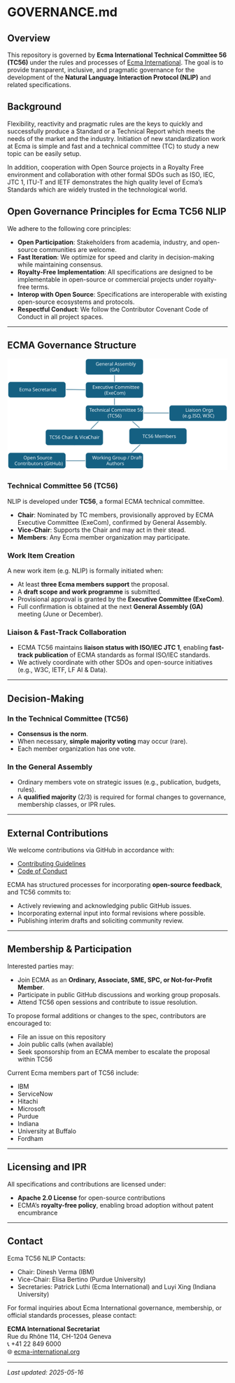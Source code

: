 # GOVERNANCE.md

## Overview

This repository is governed by **Ecma International Technical Committee 56 (TC56)** under the rules and processes of [Ecma International](https://www.ecma-international.org). The goal is to provide transparent, inclusive, and pragmatic governance for the development of the **Natural Language Interaction Protocol (NLIP)** and related specifications.

## Background

Flexibility, reactivity and pragmatic rules are the keys to quickly and successfully produce a Standard or a Technical Report which meets the needs of the market and the industry. Initiation of new standardization work at Ecma is simple and fast and a technical committee (TC) to study a new topic can be easily setup.

In addition, cooperation with Open Source projects in a Royalty Free environment and collaboration with other formal SDOs such as ISO, IEC, JTC 1, ITU-T and IETF demonstrates the high quality level of Ecma’s Standards which are widely trusted in the technological world.

## Open Governance Principles for Ecma TC56 NLIP

We adhere to the following core principles:
- **Open Participation**: Stakeholders from academia, industry, and open-source communities are welcome.
- **Fast Iteration**: We optimize for speed and clarity in decision-making while maintaining consensus.
- **Royalty-Free Implementation**: All specifications are designed to be implementable in open-source or commercial projects under royalty-free terms.
- **Interop with Open Source**: Specifications are interoperable with existing open-source ecosystems and protocols.
- **Respectful Conduct**: We follow the Contributor Covenant Code of Conduct in all project spaces.

---

## ECMA Governance Structure

![Ecma TC56 governance](images/EcmaTC56Governance.svg)

### Technical Committee 56 (TC56)
NLIP is developed under **TC56**, a formal ECMA technical committee.

- **Chair**: Nominated by TC members, provisionally approved by ECMA Executive Committee (ExeCom), confirmed by General Assembly.
- **Vice-Chair**: Supports the Chair and may act in their stead.
- **Members**: Any Ecma member organization may participate.

### Work Item Creation
A new work item (e.g. NLIP) is formally initiated when:
- At least **three Ecma members support** the proposal.
- A **draft scope and work programme** is submitted.
- Provisional approval is granted by the **Executive Committee (ExeCom)**.
- Full confirmation is obtained at the next **General Assembly (GA)** meeting (June or December).

### Liaison & Fast-Track Collaboration
- ECMA TC56 maintains **liaison status with ISO/IEC JTC 1**, enabling **fast-track publication** of ECMA standards as formal ISO/IEC standards.
- We actively coordinate with other SDOs and open-source initiatives (e.g., W3C, IETF, LF AI & Data).

---

## Decision-Making

### In the Technical Committee (TC56)
- **Consensus is the norm**.
- When necessary, **simple majority voting** may occur (rare).
- Each member organization has one vote.

### In the General Assembly
- Ordinary members vote on strategic issues (e.g., publication, budgets, rules).
- A **qualified majority** (2/3) is required for formal changes to governance, membership classes, or IPR rules.

---

## External Contributions

We welcome contributions via GitHub in accordance with:
- [Contributing Guidelines](./CONTRIBUTING.md)
- [Code of Conduct](./CODE_OF_CONDUCT.md)

ECMA has structured processes for incorporating **open-source feedback**, and TC56 commits to:
- Actively reviewing and acknowledging public GitHub issues.
- Incorporating external input into formal revisions where possible.
- Publishing interim drafts and soliciting community review.

---

## Membership & Participation

Interested parties may:
- Join ECMA as an **Ordinary, Associate, SME, SPC, or Not-for-Profit Member**.
- Participate in public GitHub discussions and working group proposals.
- Attend TC56 open sessions and contribute to issue resolution.

To propose formal additions or changes to the spec, contributors are encouraged to:
- File an issue on this repository
- Join public calls (when available)
- Seek sponsorship from an ECMA member to escalate the proposal within TC56

Current Ecma members part of TC56 include:
- IBM
- ServiceNow
- Hitachi
- Microsoft
- Purdue
- Indiana
- University at Buffalo
- Fordham

---

## Licensing and IPR

All specifications and contributions are licensed under:
- **Apache 2.0 License** for open-source contributions
- ECMA’s **royalty-free policy**, enabling broad adoption without patent encumbrance

---

## Contact

Ecma TC56 NLIP Contacts:
- Chair: Dinesh Verma (IBM)
- Vice-Chair: Elisa Bertino (Purdue University)
- Secretaries: Patrick Luthi (Ecma International) and Luyi Xing (Indiana University)

For formal inquiries about Ecma International governance, membership, or official standards processes, please contact:

**ECMA International Secretariat**  
Rue du Rhône 114, CH-1204 Geneva  
📞 +41 22 849 6000  
🌐 [ecma-international.org](https://www.ecma-international.org)

---

_Last updated: 2025-05-16_
